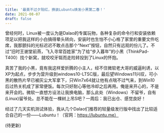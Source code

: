 ```yaml
---
title: '最美不过夕阳红，换装Lubuntu焕发小黑第二春！'
date: 2021-08-07
draft: false
---
```


曾经何时，Linux被一度认为是Dalao的专属玩物，<!--more-->各种复杂的命令行和安装依赖项足以把我这样的小白搞得晕头转向，安装时也生怕不小心格了家里的重要文件吃席，我那颤抖的光标迟迟不敢点击那个“Next”按钮，自然只有远观的份儿了。不过“旧时王谢堂前燕，飞入寻常百姓家”为了给“步入暮年”的小黑（ThinkPad-T400）找个新窝，就咬咬牙铤而走险转投到了Linux的怀抱。

真苦了我的小黑，竟有我这样爱折腾的小主人，经不住微软老大哥的威逼利诱，以XP为起点，步步为营升级到windows10-LTSC版，最后望Windows11兴叹，可小黑的散热片早已被灰尘大军拿下，只Win7x64就让他有点喘不过气来，到Win10后过热关机成了家常便饭。每次只好耐心等他冷却之后再用。俺是来开心的，不是来开会的。微软一直想方设法让我换电脑，那么此处（Windows）不留爷，自有(Linux)留爷处。总不能在一棵树上吊S吧？一周后：我已出仓、感觉良好！

经过了几天实机测试体验，我从几个Dalao们推荐的轻量级发行版中找出了比较适合自己的一份——Lubuntu！（官网：https://lubuntu.me）

(待更新)
